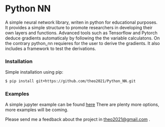 # Python NN

A simple neural network library, writen in python for educational purposes. It provides a simple structure to promote researchers in developing their own layers and functions. Advanced tools such as Tensorflow and Pytorch deduce gradients automaticaly by following the the variable calculatons. On the contrary python_nn requieres for the user to derive the gradients. It also includes a framework to test the derivations. 

### Installation

Simple installation using pip:

```sh
$ pip install git+https://github.com/theo2021/Python_NN.git
```
### Examples

A simple jupyter example can be found [here](https://github.com/theo2021/Python_NN/blob/master/tests/python_nn%20simple%20example.ipynb)
There are plenty more options, more examples will be coming.

Please send me a feedback about the project in theo2021@gmail.com .
